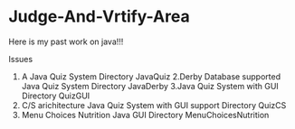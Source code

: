 Judge-And-Vrtify-Area
=====================

Here is my past work on java!!!

Issues
1. A Java Quiz System
Directory JavaQuiz
2.Derby Database supported Java Quiz System
Directory JavaDerby
3.Java Quiz System with GUI
Directory QuizGUI
4. C/S arichitecture Java Quiz System with GUI support
Directory QuizCS
5. Menu Choices Nutrition Java GUI
Directory MenuChoicesNutrition